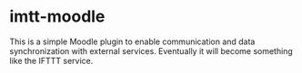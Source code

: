 # imtt-moodle
This is a simple Moodle plugin to enable communication and data synchronization with external services. Eventually it will become something like the IFTTT service.
